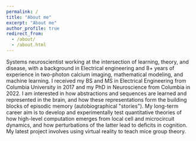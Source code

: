 ```yaml
---
permalink: /
title: "About me"
excerpt: "About me"
author_profile: true
redirect_from: 
  - /about/
  - /about.html
---
```

Systems neuroscientist working at the intersection of learning, theory, and disease, with a background in Electrical engineering and 8+ years of experience in two-photon calcium imaging, mathematical modeling, and machine learning. I received my BS and MS in Electrical Engineering from Columbia University in 2017 and my PhD in Neuroscience from Columbia in 2022. I am interested in how abstractions and sequences are learned and represented in the brain, and how these representations form the building blocks of episodic memory (autobiographical "stories"). My long-term career aim is to develop and experimentally test quantitative theories of how high-level computation emerges from local cell and microcircuit dynamics, and how perturbations of the latter lead to deficits in cognition. My latest project involves using virtual reality to teach mice group theory. 
